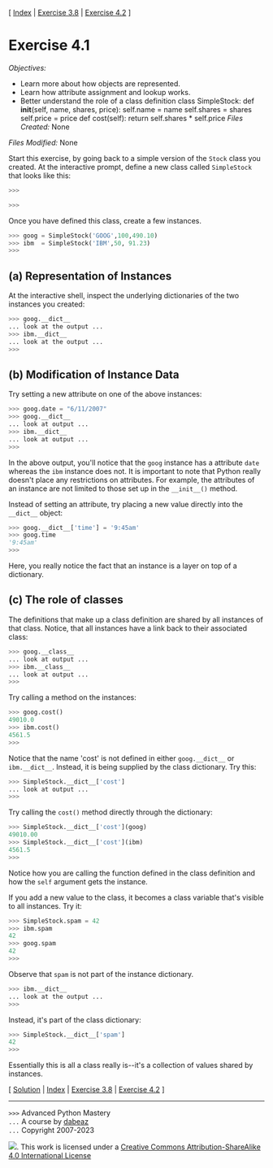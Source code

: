 \[ [Index](index.md) | [Exercise 3.8](ex3_8.md) | [Exercise 4.2](ex4_2.md) \]

# Exercise 4.1

*Objectives:*

- Learn more about how objects are represented.
- Learn how attribute assignment and lookup works.
- Better understand the role of a class definition
class SimpleStock:
        def __init__(self, name, shares, price):
            self.name = name
            self.shares = shares
            self.price = price
        def cost(self):
            return self.shares * self.price
*Files Created:* None

*Files Modified:* None

Start this exercise, by going back to a simple version of the `Stock` class you created. 
At the interactive prompt, define a 
new class called `SimpleStock` that looks like this:

```python
>>> 

>>>
```

Once you have defined this class, create a few instances.

```python
>>> goog = SimpleStock('GOOG',100,490.10)
>>> ibm  = SimpleStock('IBM',50, 91.23)
>>>
```

## (a) Representation of Instances

At the interactive shell, inspect the underlying dictionaries of the two instances you created:

```python
>>> goog.__dict__
... look at the output ...
>>> ibm.__dict__
... look at the output ...
>>>
```

## (b) Modification of Instance Data

Try setting a new attribute on one of the above instances:

```python
>>> goog.date = "6/11/2007"
>>> goog.__dict__
... look at output ...
>>> ibm.__dict__
... look at output ...
>>>
```

In the above output, you'll notice that the `goog` instance has
a attribute `date` whereas the `ibm` instance does not.
It is important to note that Python really doesn't place any
restrictions on attributes.  For example, the attributes of an
instance are not limited to those set up in the `__init__()`
method.

Instead of setting an attribute, try placing a new value directly into
the `__dict__` object:

```python
>>> goog.__dict__['time'] = '9:45am'
>>> goog.time
'9:45am'
>>>
```

Here, you really notice the fact that an instance is a layer on top of a dictionary.


## (c) The role of classes

The definitions that make up a class definition are shared by all
instances of that class.  Notice, that all instances have a link back
to their associated class:

```python
>>> goog.__class__
... look at output ...
>>> ibm.__class__
... look at output ...
>>> 
```

Try calling a method on the instances:

```python
>>> goog.cost()
49010.0
>>> ibm.cost()
4561.5
>>>
```

Notice that the name 'cost' is not defined in either `goog.__dict__` or `ibm.__dict__`.   Instead, it is being supplied by the
class dictionary.  Try this:

```python
>>> SimpleStock.__dict__['cost']
... look at output ...
>>>
```

Try calling the `cost()` method directly through the dictionary:

```python
>>> SimpleStock.__dict__['cost'](goog)
49010.00
>>> SimpleStock.__dict__['cost'](ibm)
4561.5
>>>
```

Notice how you are calling the function defined in the class definition and how the `self` argument
gets the instance.

If you add a new value to the class, it becomes a class variable that's visible to all instances.  Try it:

```python
>>> SimpleStock.spam = 42
>>> ibm.spam
42
>>> goog.spam
42
>>>
```

Observe that `spam` is not part of the instance dictionary.

```python
>>> ibm.__dict__
... look at the output ...
>>>
```

Instead, it's part of the class dictionary:

```python
>>> SimpleStock.__dict__['spam']
42
>>>
```

Essentially this is all a class really is--it's a collection of values shared by instances.


\[ [Solution](soln4_1.md) | [Index](index.md) | [Exercise 3.8](ex3_8.md) | [Exercise 4.2](ex4_2.md) \]

----
`>>>` Advanced Python Mastery  
`...` A course by [dabeaz](https://www.dabeaz.com)  
`...` Copyright 2007-2023  

![](https://i.creativecommons.org/l/by-sa/4.0/88x31.png). This work is licensed under a [Creative Commons Attribution-ShareAlike 4.0 International License](http://creativecommons.org/licenses/by-sa/4.0/)
